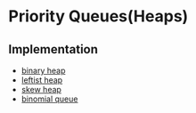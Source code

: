 # Priority Queues(Heaps)
## Implementation
+ [binary heap](./my_priority_queue.c)
+ [leftist heap](./my_leftist_heap.c)
+ [skew heap](./my_skew_heap.c)
+ [binomial queue](./my_binomial_queue.c)
